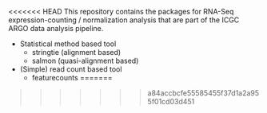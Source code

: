 <<<<<<< HEAD
This repository contains the packages for RNA-Seq expression-counting / normalization analysis that are part of the ICGC ARGO data analysis pipeline.
 
- Statistical method based tool 
    - stringtie (alignment based)
    - salmon (quasi-alignment based)
- (Simple) read count based tool
    - featurecounts
=======
>>>>>>> a84accbcfe55585455f37d1a2a955f01cd03d451
